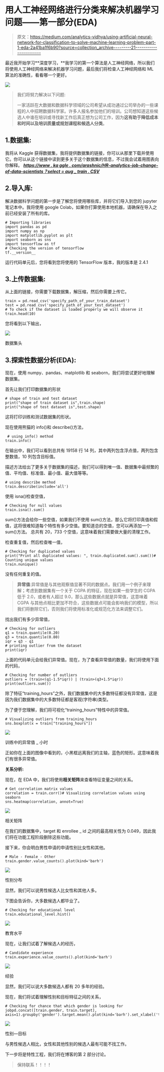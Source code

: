 # 用人工神经网络进行分类来解决机器学习问题——第一部分(EDA)

> 原文：<https://medium.com/analytics-vidhya/using-artificial-neural-network-for-classification-to-solve-machine-learning-problem-part-1-eda-2a41ba1f6b90?source=collection_archive---------21----------------------->

最近我开始学习**深度学习，**我学习的第一个算法是人工神经网络，所以我们将使用人工神经网络来解决机器学习问题，最后我们将检查人工神经网络和 ML 算法的准确性，看看哪一个更好。

![](img/83146126e6837a18252edcf4146caba5.png)

> 我们将努力解决以下问题:
> 
> 一家活跃在大数据和数据科学领域的公司希望从成功通过公司举办的一些课程的人中招聘数据科学家。许多人报名参加他们的培训。公司想知道这些候选人中谁在培训或寻找新工作后真正想为公司工作，因为**这有助于降低成本和时间以及培训质量或规划课程和候选人分类**。

## 1.数据集:

我将从 Kaggle 获得数据集，我将提供数据集的链接，你可以从那里下载并使用它。你可以从这个链接中读到更多关于这个数据集的信息，不过我会试着用图表向你解释。
[***https://www . ka ggle . com/arashnic/HR-analytics-job-change-of-data-scientists？select = aug _ train . CSV***](https://www.kaggle.com/arashnic/hr-analytics-job-change-of-data-scientists?select=aug_train.csv)

## 2.导入库:

解决数据科学问题的第一步是了解您将使用哪些库，并将它们导入到您的 jupyter 笔记本中。我将使用 google Colab，如果你打算使用本地机器，请确保在导入之前已经安装了所有的库。

```
# Importing libraries
import pandas as pd
import numpy as np
import matplotlib.pyplot as plt
import seaborn as sns
import tensorflow as tf
# Checking the version of tensorflow
tf.__version__
```

运行代码单元后，您将看到您将使用的 TensorFlow 版本，我的版本是 2.4.1

## 3.上传数据集:

从上面的链接，你需要下载数据集，解压缩，然后你需要上传它。

```
train = pd.read_csv('specify_path_of_your_train_dataset')
test = pd.read_csv('specify_path_of_your_test_dataset')
# To check if the dataset is loaded properly we will observe it
train.head(10)
```

您将看到以下输出，

![](img/1e583cba7c916b6b5456aa083ae1d36f.png)

数据集头

## 3.探索性数据分析(EDA):

现在，使用 numpy、pandas、matplotlib 和 seaborn，我们将尝试更好地理解数据集。

首先让我们打印数据集的形状

```
# shape of train and test dataset
print("shape of train dataset is",train.shape)
print("shape of test dataset is",test.shape)
```

这将打印训练和测试数据集的形状。

现在使用熊猫的 info()和 describe()方法，

```
 # using info() method
train.info()
```

在输出中，我们可以看到总共有 19158 行 14 列，其中两列包含浮点值，两列包含整数值，10 列包含目标值。

描述方法给出了更多关于数据集的描述，我们可以得到唯一值、数据集中最频繁的值、平均值、标准值、最小值、最大值等等。

```
# using describe method
train.describe(include='all')
```

使用 isna()检查空值，

```
# Checking for null values
train.isna().sum()
```

sum()方法会给你一些空值，如果我们不使用 sum()方法，那么它将打印真值和假值，这将很难知道每个特性有多少空值。要知道总的空值，您可以再添加一个 sum()方法。
总共有 20，733 个空值，这意味着我们需要做大量的清理工作。

检查重复值，然后检查唯一值，

```
# Checking for duplicated values
print("Print all duplicated values: ", train.duplicated.sum().sum())# Counting unique values
train.nunique()
```

没有任何重复的值。

> **异常值**:异常值是与其他观察值显著不同的数据点。我们用一个例子来理解；考虑到数据集有一个关于 CGPA 的特征，现在如果一些学生的 CGPA 低于 2.0，或者有人超过 9.0，那么这些数据点就是异常值，这意味着 CGPA 与其他点相比更加不符合，这些数据点可能会影响我们的模型，所以我们将删除它们，否则我们将使用标准化或规范化方法来调整它们。

找出我们有多少异常值，

```
# Checking for outliers
q1 = train.quantile(0.20)
q3 = train.quantile(0.80)
iqr = q3 - q1
# printing outlier from the dataset
print(iqr)
```

上面的代码单元会给我们异常值。现在，为了查看异常值的数量，我们将使用下面的代码，

```
# Checking for number of outliers
outliers = (train<(q1-1.5*iqr)) | (train>(q3+1.5*iqr))
print(outliers.sum())
```

除了特征“training_hours”之外，我们数据集中的大多数特征都没有异常值，这是因为我们数据集中的大多数特征都是客观(字符串)类型。

为了便于您理解，我们将可视化“training_hours”特性中的异常值。

```
# Visualizing outliers from training_hours
sns.boxplot(x = train["training_hours"])
```

![](img/ba60a0e42db4743c9c19e2f1e10490c4.png)

训练中的异常值 _ 小时

正如你在上面的图像中看到的，小黑框远离我们的主轴，蓝色的矩形。这意味着我们有很多异常值。

**关系分析:**

现在，在 EDA 中，我们将使用**相关矩阵**来查看特征变量之间的关系。

```
# Get correlation matrix values
correlation = train.corr()# Visualizing correlation values using seaborn
sns.heatmap(correlation, annot=True)
```

![](img/af43a5640a1f35e37775686bb34595e7.png)

相关矩阵

在我们的数据集中，target 和 enrollee _ id 之间的最高相关性为 0.049，因此我们将在功能工程阶段删除这些功能。

接下来，你会明白男性申请的申请性别比女性和其他。

```
# Male - Female - Other
train.gender.value_counts().plot(kind='barh')
```

![](img/944c39ba4997514c18d6dd88dde7c958.png)

性别分布

显然，我们可以说男性候选人比女性和其他人多。

下图会告诉你，大多数候选人都毕业了。

```
# Checking for educational level
train.educational_level.hist()
```

![](img/2a254ab9b07cbc72b547a50569af578b.png)

教育水平

现在，让我们试着了解候选人的经历，

```
# Candidate experience
train.experience.value_counts().plot(kind='barh')
```

![](img/0cbf2c9624d1bad4b9970faa51480066.png)

经验

显然，我们可以说大多数候选人都有 20 多年的经验。

现在，我们将试着理解性别和目标特征之间的关系，

```
# Checking for chance that which gender is looking for jobpd.concat([train.gender, train.target], axis=1).groupby('gender').target.mean().plot(kind='barh').set_xlabel('target')
```

![](img/d5747f8522f5b6209497641d2dce5e46.png)

性别—目标

与男性候选人相比，女性和其他性别的候选人最有可能不找工作。

下一步将是特性工程，我们将在博客的第 2 部分讨论。

> 保持联系！！！！